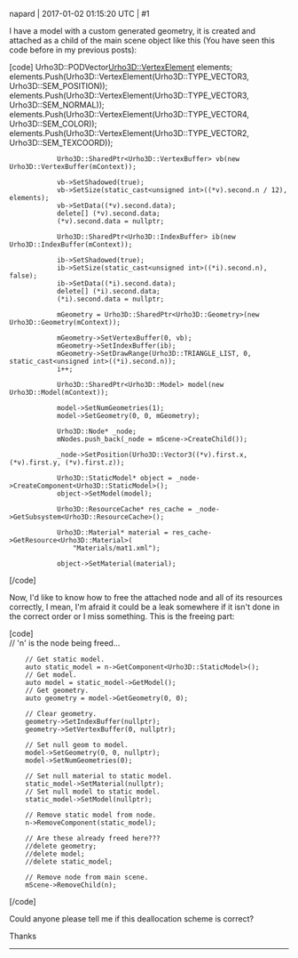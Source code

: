 napard | 2017-01-02 01:15:20 UTC | #1

I have a model with a custom generated geometry, it is created and attached as a child of the main scene object like this (You have seen this code before in my previous posts):

[code]                Urho3D::PODVector<Urho3D::VertexElement> elements;
                elements.Push(Urho3D::VertexElement(Urho3D::TYPE_VECTOR3, Urho3D::SEM_POSITION));
                elements.Push(Urho3D::VertexElement(Urho3D::TYPE_VECTOR3, Urho3D::SEM_NORMAL));
                elements.Push(Urho3D::VertexElement(Urho3D::TYPE_VECTOR4, Urho3D::SEM_COLOR));
                elements.Push(Urho3D::VertexElement(Urho3D::TYPE_VECTOR2, Urho3D::SEM_TEXCOORD));

                Urho3D::SharedPtr<Urho3D::VertexBuffer> vb(new Urho3D::VertexBuffer(mContext));

                vb->SetShadowed(true);
                vb->SetSize(static_cast<unsigned int>((*v).second.n / 12), elements);
                vb->SetData((*v).second.data);
                delete[] (*v).second.data;
                (*v).second.data = nullptr;

                Urho3D::SharedPtr<Urho3D::IndexBuffer> ib(new Urho3D::IndexBuffer(mContext));

                ib->SetShadowed(true);
                ib->SetSize(static_cast<unsigned int>((*i).second.n), false);
                ib->SetData((*i).second.data);
                delete[] (*i).second.data;
                (*i).second.data = nullptr;

                mGeometry = Urho3D::SharedPtr<Urho3D::Geometry>(new Urho3D::Geometry(mContext));

                mGeometry->SetVertexBuffer(0, vb);
                mGeometry->SetIndexBuffer(ib);
                mGeometry->SetDrawRange(Urho3D::TRIANGLE_LIST, 0, static_cast<unsigned int>((*i).second.n));
                i++;

                Urho3D::SharedPtr<Urho3D::Model> model(new Urho3D::Model(mContext));

                model->SetNumGeometries(1);
                model->SetGeometry(0, 0, mGeometry);

                Urho3D::Node* _node;
                mNodes.push_back(_node = mScene->CreateChild());

                _node->SetPosition(Urho3D::Vector3((*v).first.x, (*v).first.y, (*v).first.z));

                Urho3D::StaticModel* object = _node->CreateComponent<Urho3D::StaticModel>();
                object->SetModel(model);

                Urho3D::ResourceCache* res_cache = _node->GetSubsystem<Urho3D::ResourceCache>();

                Urho3D::Material* material = res_cache->GetResource<Urho3D::Material>(
                    "Materials/mat1.xml");
                
                object->SetMaterial(material);
[/code]

Now, I'd like to know how to free the attached node and all of its resources correctly, I mean, I'm afraid it could be a leak somewhere if it isn't done in the correct order or I miss something. This is the freeing part:

[code]        
        // 'n' is the node being freed...

        // Get static model.
        auto static_model = n->GetComponent<Urho3D::StaticModel>();
        // Get model.
        auto model = static_model->GetModel();
        // Get geometry.
        auto geometry = model->GetGeometry(0, 0);
    
        // Clear geometry.
        geometry->SetIndexBuffer(nullptr);
        geometry->SetVertexBuffer(0, nullptr);

        // Set null geom to model.
        model->SetGeometry(0, 0, nullptr);
        model->SetNumGeometries(0);

        // Set null material to static model.
        static_model->SetMaterial(nullptr);
        // Set null model to static model.
        static_model->SetModel(nullptr);

        // Remove static model from node.
        n->RemoveComponent(static_model);
    
        // Are these already freed here???
        //delete geometry;
        //delete model;
        //delete static_model;

        // Remove node from main scene.
        mScene->RemoveChild(n);
[/code]

Could anyone please tell me if this deallocation scheme is correct?

Thanks

-------------------------

